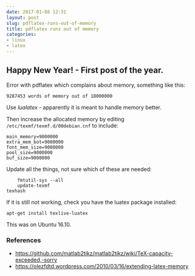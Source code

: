 ```yaml
---
date: 2017-01-08 12:31
layout: post
slug: pdflatex-runs-out-of-memory
title: pdflatex runs out of memory
categories:
- linux
- latex
---
```

## Happy New Year! - First post of the year.

Error with pdflatex which complains about memory, something like this: 

	9287453 words of memory out of 18000000

Use *lualatex* - apparently it is meant to handle memory better.

Then increase the allocated memory by editing ```/etc/texmf/texmf.d/00debian.cnf``` to include:

	main_memory=9000000 
	extra_mem_bot=9000000 
	font_mem_size=9000000 
	pool_size=9000000 
	buf_size=9000000

Update all the things, not sure which of these are needed: 

        fmtutil-sys --all
        update-texmf
	texhash

If it is still not working, check you have the luatex package installed:

	apt-get install texlive-luatex

This was on Ubuntu 16.10. 

### References
- <https://github.com/matlab2tikz/matlab2tikz/wiki/TeX-capacity-exceeded,-sorry>
- <https://olezfdtd.wordpress.com/2010/03/16/extending-latex-memory>